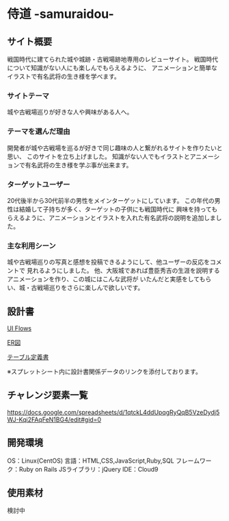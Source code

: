# 侍道 -samuraidou-

## サイト概要
戦国時代に建てられた城や城跡・古戦場跡地専用のレビューサイト。
戦国時代について知識がない人にも楽しんでもらえるように、
アニメーションと簡単なイラストで有名武将の生き様を学べます。

### サイトテーマ
城や古戦場巡りが好きな人や興味がある人へ。

### テーマを選んだ理由
開発者が城や古戦場を巡るが好きで同じ趣味の人と繋がれるサイトを作りたいと思い、
このサイトを立ち上げました。
知識がない人でもイラストとアニメーションで有名武将の生き様を学ぶ事が出来ます。

### ターゲットユーザー
20代後半から30代前半の男性をメインターゲットにしています。
この年代の男性は結婚して子持ちが多く、ターゲットの子供にも戦国時代に
興味を持ってもらえるように、アニメーションとイラストを入れた有名武将の説明を追加しました。

### 主な利用シーン
城や古戦場巡りの写真と感想を投稿できるようにして、他ユーザーの反応をコメントで
見れるようにしました。
他、大阪城であれば豊臣秀吉の生涯を説明するアニメーションを作り、この城にはこんな武将が
いたんだと実感をしてもらい、城・古戦場巡りをさらに楽しんで欲しいです。

## 設計書
[UI Flows](https://docs.google.com/spreadsheets/d/1okkqrCvtCkX3liqhvLJ3byr0whOM4wCYug15mR9tKus/edit#gid=0)

[ER図](https://docs.google.com/spreadsheets/d/1eg_-s4LeyG94Xsx6YJ7fZG8KRRMvMvGSP6AvmX7zYhA/edit#gid=0)

[テーブル定義書](https://docs.google.com/spreadsheets/d/1o_CoSptU-fAlfKpo-u5sGtS9yncgbKVh3fxoJQe8J5A/edit#gid=858220341)

※スプレットシート内に設計書関係データのリンクを添付しております。

## チャレンジ要素一覧
https://docs.google.com/spreadsheets/d/1qtckL4ddUpqgRyQqB5VzeDydj5WJ-Kqi2FAqFeN1BG4/edit#gid=0

## 開発環境
OS：Linux(CentOS)
言語：HTML,CSS,JavaScript,Ruby,SQL
フレームワーク：Ruby on Rails
JSライブラリ：jQuery
IDE：Cloud9

## 使用素材
検討中
